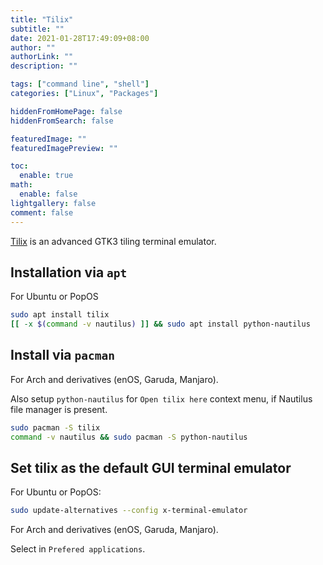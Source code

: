 ```yaml
---
title: "Tilix"
subtitle: ""
date: 2021-01-28T17:49:09+08:00
author: ""
authorLink: ""
description: ""

tags: ["command line", "shell"]
categories: ["Linux", "Packages"]

hiddenFromHomePage: false
hiddenFromSearch: false

featuredImage: ""
featuredImagePreview: ""

toc:
  enable: true
math:
  enable: false
lightgallery: false
comment: false
---
```


[Tilix](https://gnunn1.github.io/tilix-web/) is an advanced GTK3 tiling terminal emulator.

<!--more-->

## Installation via `apt`

For Ubuntu or PopOS

```bash
sudo apt install tilix
[[ -x $(command -v nautilus) ]] && sudo apt install python-nautilus
```

## Install via `pacman`

For Arch and derivatives (enOS, Garuda, Manjaro).

Also setup `python-nautilus` for `Open tilix here` context menu, if Nautilus file manager is present.

```bash
sudo pacman -S tilix
command -v nautilus && sudo pacman -S python-nautilus
```

## Set tilix as the default GUI terminal emulator

For Ubuntu or PopOS:

```bash
sudo update-alternatives --config x-terminal-emulator
```

For Arch and derivatives (enOS, Garuda, Manjaro).

Select in `Prefered applications`.
